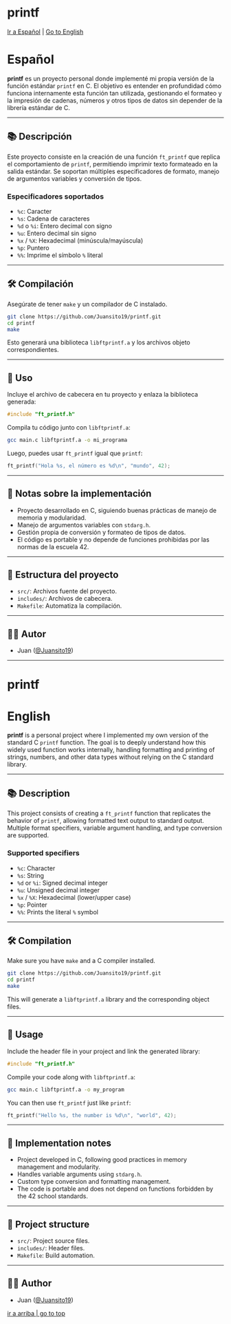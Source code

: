 # printf

[Ir a Español](#espa%C3%B1ol) | [Go to English](#english)

# Español

**printf** es un proyecto personal donde implementé mi propia versión de la función estándar `printf` en C. El objetivo es entender en profundidad cómo funciona internamente esta función tan utilizada, gestionando el formateo y la impresión de cadenas, números y otros tipos de datos sin depender de la librería estándar de C.

---

## 📚 Descripción

Este proyecto consiste en la creación de una función `ft_printf` que replica el comportamiento de `printf`, permitiendo imprimir texto formateado en la salida estándar. Se soportan múltiples especificadores de formato, manejo de argumentos variables y conversión de tipos.

### Especificadores soportados

- `%c`: Caracter
- `%s`: Cadena de caracteres
- `%d` o `%i`: Entero decimal con signo
- `%u`: Entero decimal sin signo
- `%x` / `%X`: Hexadecimal (minúscula/mayúscula)
- `%p`: Puntero
- `%%`: Imprime el símbolo `%` literal

---

## 🛠️ Compilación

Asegúrate de tener `make` y un compilador de C instalado.

```bash
git clone https://github.com/Juansito19/printf.git
cd printf
make
```

Esto generará una biblioteca `libftprintf.a` y los archivos objeto correspondientes.

---

## 🚀 Uso

Incluye el archivo de cabecera en tu proyecto y enlaza la biblioteca generada:

```c
#include "ft_printf.h"
```

Compila tu código junto con `libftprintf.a`:

```bash
gcc main.c libftprintf.a -o mi_programa
```

Luego, puedes usar `ft_printf` igual que `printf`:

```c
ft_printf("Hola %s, el número es %d\n", "mundo", 42);
```

---

## 📝 Notas sobre la implementación

- Proyecto desarrollado en C, siguiendo buenas prácticas de manejo de memoria y modularidad.
- Manejo de argumentos variables con `stdarg.h`.
- Gestión propia de conversión y formateo de tipos de datos.
- El código es portable y no depende de funciones prohibidas por las normas de la escuela 42.

---

## 📂 Estructura del proyecto

- `src/`: Archivos fuente del proyecto.
- `includes/`: Archivos de cabecera.
- `Makefile`: Automatiza la compilación.

---

## 🧑‍💻 Autor

- Juan ([@Juansito19](https://github.com/Juansito19))

---

# printf

# English

**printf** is a personal project where I implemented my own version of the standard C `printf` function. The goal is to deeply understand how this widely used function works internally, handling formatting and printing of strings, numbers, and other data types without relying on the C standard library.

---

## 📚 Description

This project consists of creating a `ft_printf` function that replicates the behavior of `printf`, allowing formatted text output to standard output. Multiple format specifiers, variable argument handling, and type conversion are supported.

### Supported specifiers

- `%c`: Character
- `%s`: String
- `%d` or `%i`: Signed decimal integer
- `%u`: Unsigned decimal integer
- `%x` / `%X`: Hexadecimal (lower/upper case)
- `%p`: Pointer
- `%%`: Prints the literal `%` symbol

---

## 🛠️ Compilation

Make sure you have `make` and a C compiler installed.

```bash
git clone https://github.com/Juansito19/printf.git
cd printf
make
```

This will generate a `libftprintf.a` library and the corresponding object files.

---

## 🚀 Usage

Include the header file in your project and link the generated library:

```c
#include "ft_printf.h"
```

Compile your code along with `libftprintf.a`:

```bash
gcc main.c libftprintf.a -o my_program
```

You can then use `ft_printf` just like `printf`:

```c
ft_printf("Hello %s, the number is %d\n", "world", 42);
```

---

## 📝 Implementation notes

- Project developed in C, following good practices in memory management and modularity.
- Handles variable arguments using `stdarg.h`.
- Custom type conversion and formatting management.
- The code is portable and does not depend on functions forbidden by the 42 school standards.

---

## 📂 Project structure

- `src/`: Project source files.
- `includes/`: Header files.
- `Makefile`: Build automation.

---

## 🧑‍💻 Author

- Juan ([@Juansito19](https://github.com/Juansito19))

[ir a arriba | go to top](#printf)
